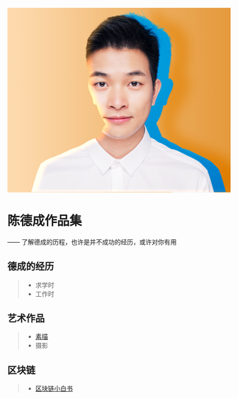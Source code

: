 ![](/images/decheng-photo3.png)

# 陈德成作品集
—— 了解德成的历程，也许是并不成功的经历，或许对你有用

## 德成的经历

> * 求学时
> * 工作时

## 艺术作品

> * [素描](https://decheng.art)
> * 摄影

## 区块链

> * [区块链小白书](https://blockchainbook.top)


